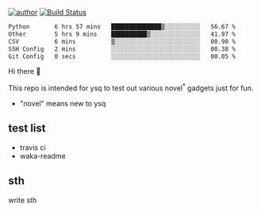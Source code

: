 [![author](https://img.shields.io/badge/author-ysq-green)](https://github.com/Yang-Shiqin)
[![Build Status](https://app.travis-ci.com/Yang-Shiqin/testall.svg?branch=main)](https://app.travis-ci.com/Yang-Shiqin/testall)

<!--START_SECTION:waka-->

```txt
Python       6 hrs 57 mins   ██████████████▒░░░░░░░░░░   56.67 %
Other        5 hrs 9 mins    ██████████▒░░░░░░░░░░░░░░   41.97 %
CSV          6 mins          ▒░░░░░░░░░░░░░░░░░░░░░░░░   00.90 %
SSH Config   2 mins          ░░░░░░░░░░░░░░░░░░░░░░░░░   00.38 %
Git Config   0 secs          ░░░░░░░░░░░░░░░░░░░░░░░░░   00.05 %
```

<!--END_SECTION:waka-->

Hi there 👋

This repo is intended for ysq to test out various novel<sup>*</sup> gadgets just for fun.

- "novel" means new to ysq

## test list
- travis ci
- waka-readme


## sth
write sth

